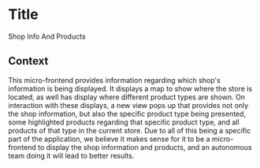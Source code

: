# Title
Shop Info And Products

## Context
This micro-frontend provides information regarding which shop's information is being displayed.
It displays a map to show where the store is located, as well has display where different product types are shown. On interaction with these displays, a new view pops up that provides not only the shop information, but also the specific product type being presented, some highlighted products regarding that specific product type, and all products of that type in the current store. Due to all of this being a specific part of the application, we believe it makes sense for it to be a 
micro-frontend to display the shop information and products, and an autonomous team doing it will lead to better results.
